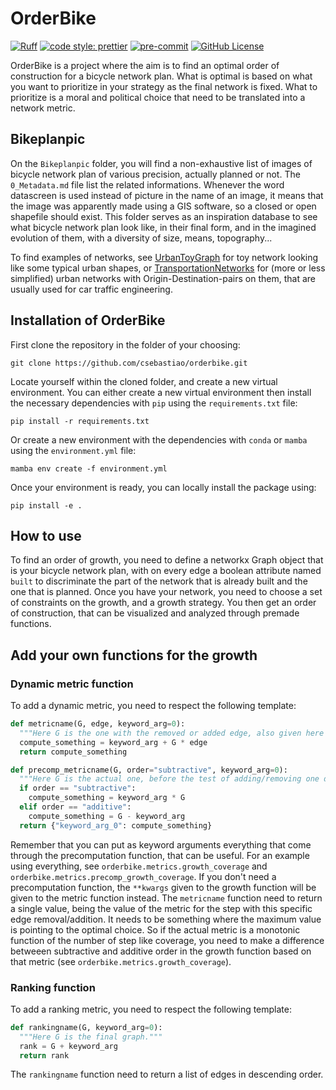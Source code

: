 # OrderBike

[![Ruff](https://img.shields.io/endpoint?url=https://raw.githubusercontent.com/astral-sh/ruff/main/assets/badge/v2.json)](https://github.com/astral-sh/ruff)
[![code style: prettier](https://img.shields.io/badge/code_style-prettier-ff69b4.svg?style=flat-square)](https://github.com/prettier/prettier)
[![pre-commit](https://img.shields.io/badge/pre--commit-enabled-brightgreen?logo=pre-commit&logoColor=white)](https://github.com/pre-commit/pre-commit)
[![GitHub License](https://img.shields.io/github/license/csebastiao/orderbike)](https://github.com/csebastiao/orderbike/blob/main/LICENSE)

OrderBike is a project where the aim is to find an optimal order of construction for a bicycle network plan. What is optimal is based on what you want to prioritize in your strategy as the final network is fixed. What to prioritize is a moral and political choice that need to be translated into a network metric.

## Bikeplanpic

On the `Bikeplanpic` folder, you will find a non-exhaustive list of images of bicycle network plan of various precision, actually planned or not. The `0_Metadata.md` file list the related informations. Whenever the word datascreen is used instead of picture in the name of an image, it means that the image was apparently made using a GIS software, so a closed or open shapefile should exist.
This folder serves as an inspiration database to see what bicycle network plan look like, in their final form, and in the imagined evolution of them, with a diversity of size, means, topography...

To find examples of networks, see [UrbanToyGraph](https://github.com/csebastiao/UrbanToyGraph) for toy network looking like some typical urban shapes, or [TransportationNetworks](https://github.com/bstabler/TransportationNetworks) for (more or less simplified) urban networks with Origin-Destination-pairs on them, that are usually used for car traffic engineering.

## Installation of OrderBike

First clone the repository in the folder of your choosing:

```
git clone https://github.com/csebastiao/orderbike.git
```

Locate yourself within the cloned folder, and create a new virtual environment. You can either create a new virtual environment then install the necessary dependencies with `pip` using the `requirements.txt` file:

```
pip install -r requirements.txt
```

Or create a new environment with the dependencies with `conda` or `mamba` using the `environment.yml` file:

```
mamba env create -f environment.yml
```

Once your environment is ready, you can locally install the package using:

```
pip install -e .
```

## How to use

To find an order of growth, you need to define a networkx Graph object that is your bicycle network plan, with on every edge a boolean attribute named `built` to discriminate the part of the network that is already built and the one that is planned. Once you have your network, you need to choose a set of constraints on the growth, and a growth strategy. You then get an order of construction, that can be visualized and analyzed through premade functions.


## Add your own functions for the growth

### Dynamic metric function
To add a dynamic metric, you need to respect the following template:

```python
def metricname(G, edge, keyword_arg=0):
  """Here G is the one with the removed or added edge, also given here as edge. The kwargs come from the results of the precomp_metricname."""
  compute_something = keyword_arg + G * edge
  return compute_something

def precomp_metricname(G, order="subtractive", keyword_arg=0):
  """Here G is the actual one, before the test of adding/removing one depending on the order of the greedy optimization, also given here as order. The kwargs given in the order_growth function will go here."""
  if order == "subtractive":
    compute_something = keyword_arg * G
  elif order == "additive":
    compute_something = G - keyword_arg
  return {"keyword_arg_0": compute_something}
```

Remember that you can put as keyword arguments everything that come through the precomputation function, that can be useful. For an example using everything, see `orderbike.metrics.growth_coverage` and `orderbike.metrics.precomp_growth_coverage`. If you don't need a precomputation function, the `**kwargs` given to the growth function will be given to the metric function instead. The `metricname` function need to return a single value, being the value of the metric for the step with this specific edge removal/addition. It needs to be something where the maximum value is pointing to the optimal choice. So if the actual metric is a monotonic function of the number of step like coverage, you need to make a difference betweeen subtractive and additive order in the growth function based on that metric (see `orderbike.metrics.growth_coverage`).

### Ranking function
To add a ranking metric, you need to respect the following template:

```python
def rankingname(G, keyword_arg=0):
  """Here G is the final graph."""
  rank = G + keyword_arg
  return rank
```

The `rankingname` function need to return a list of edges in descending order.
